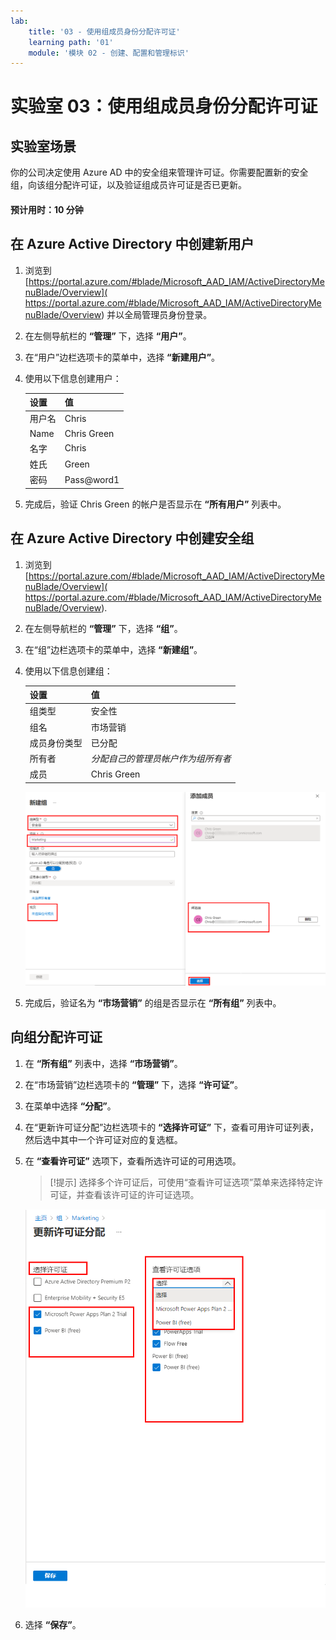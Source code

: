```yaml
---
lab:
    title: '03 - 使用组成员身份分配许可证'
    learning path: '01'
    module: '模块 02 - 创建、配置和管理标识'
---
```


# 实验室 03：使用组成员身份分配许可证

## 实验室场景

你的公司决定使用 Azure AD 中的安全组来管理许可证。你需要配置新的安全组，向该组分配许可证，以及验证组成员许可证是否已更新。

#### 预计用时：10 分钟

## 在 Azure Active Directory 中创建新用户

1. 浏览到 [https://portal.azure.com/#blade/Microsoft_AAD_IAM/ActiveDirectoryMenuBlade/Overview]( https://portal.azure.com/#blade/Microsoft_AAD_IAM/ActiveDirectoryMenuBlade/Overview) 并以全局管理员身份登录。

1. 在左侧导航栏的 **“管理”** 下，选择 **“用户”**。

1. 在“用户”边栏选项卡的菜单中，选择 **“新建用户”**。

1. 使用以下信息创建用户：

    | **设置**| **值**|
    | :--- | :--- |
    | 用户名| Chris|
    | Name| Chris Green|
    | 名字| Chris|
    | 姓氏| Green|
    | 密码| Pass@word1|

1. 完成后，验证 Chris Green 的帐户是否显示在 **“所有用户”** 列表中。

## 在 Azure Active Directory 中创建安全组

1. 浏览到 [https://portal.azure.com/#blade/Microsoft_AAD_IAM/ActiveDirectoryMenuBlade/Overview]( https://portal.azure.com/#blade/Microsoft_AAD_IAM/ActiveDirectoryMenuBlade/Overview).

1. 在左侧导航栏的 **“管理”** 下，选择 **“组”**。

1. 在“组”边栏选项卡的菜单中，选择 **“新建组”**。

1. 使用以下信息创建组：

    | **设置**| **值**|
    | :--- | :--- |
    | 组类型| 安全性|
    | 组名| 市场营销|
    | 成员身份类型| 已分配|
    | 所有者| *分配自己的管理员帐户作为组所有者*|
    | 成员| Chris Green|

    ![显示“新建组”边栏选项卡的屏幕图像，其中突出显示了“组类型”、“组名称”、“所有者”和“成员”](./media/lp1-mod2-create-group.png)

1. 完成后，验证名为 **“市场营销”** 的组是否显示在 **“所有组”** 列表中。

## 向组分配许可证

1. 在 **“所有组”** 列表中，选择 **“市场营销”**。

1. 在“市场营销”边栏选项卡的 **“管理”** 下，选择 **“许可证”**。

1. 在菜单中选择 **“分配”**。

1. 在“更新许可证分配”边栏选项卡的 **“选择许可证”** 下，查看可用许可证列表，然后选中其中一个许可证对应的复选框。

1. 在 **“查看许可证”** 选项下，查看所选许可证的可用选项。

    >[!提示]
    选择多个许可证后，可使用“查看许可证选项”菜单来选择特定许可证，并查看该许可证的许可证选项。

    ![显示已选定并已分配给组的许可证的屏幕图像。“查看许可证”菜单也已选中，其中显示多个选择选项。](./media/lp1-mod2-assign-license-group.png)

1. 选择 **“保存”**。
